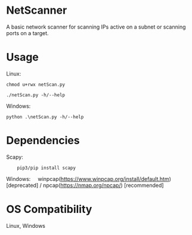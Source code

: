 # NetScanner
A basic network scanner for scanning IPs active on a subnet or scanning ports on a target.

# Usage
Linux:

```
chmod u+rwx netScan.py
```
```
./netScan.py -h/--help
```

Windows:
```
python .\netScan.py -h/--help
```
# Dependencies
Scapy:
```
    pip3/pip install scapy
```
Windows:
    winpcap(https://www.winpcap.org/install/default.htm) [deprecated] / npcap(https://nmap.org/npcap/) [recommended]

# OS Compatibility
Linux, Windows
